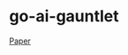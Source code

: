 # go-ai-gauntlet

[Paper](https://docs.google.com/document/d/1arOFuYQebIM7yvNNNSf5ZTt4KalGMQQNMTD_YZrcsPA/edit)